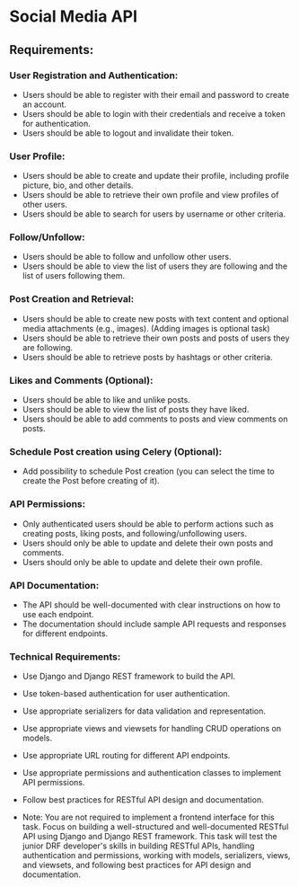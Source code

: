 # Social Media API

## Requirements:

### User Registration and Authentication:
* Users should be able to register with their email and password to create an account.
* Users should be able to login with their credentials and receive a token for authentication.
* Users should be able to logout and invalidate their token.

### User Profile:
* Users should be able to create and update their profile, including profile picture, bio, and other details.
* Users should be able to retrieve their own profile and view profiles of other users.
* Users should be able to search for users by username or other criteria.

### Follow/Unfollow:
* Users should be able to follow and unfollow other users.
* Users should be able to view the list of users they are following and the list of users following them.

### Post Creation and Retrieval:
* Users should be able to create new posts with text content and optional media attachments (e.g., images). (Adding images is optional task)
* Users should be able to retrieve their own posts and posts of users they are following.
* Users should be able to retrieve posts by hashtags or other criteria.

### Likes and Comments (Optional):
* Users should be able to like and unlike posts.
* Users should be able to view the list of posts they have liked.
* Users should be able to add comments to posts and view comments on posts.

### Schedule Post creation using Celery (Optional):
* Add possibility to schedule Post creation (you can select the time to create the Post before creating of it).

### API Permissions:
* Only authenticated users should be able to perform actions such as creating posts, liking posts, and following/unfollowing users.
* Users should only be able to update and delete their own posts and comments.
* Users should only be able to update and delete their own profile.

### API Documentation:
* The API should be well-documented with clear instructions on how to use each endpoint.
* The documentation should include sample API requests and responses for different endpoints.

### Technical Requirements:
* Use Django and Django REST framework to build the API.
* Use token-based authentication for user authentication.
* Use appropriate serializers for data validation and representation.
* Use appropriate views and viewsets for handling CRUD operations on models.
* Use appropriate URL routing for different API endpoints.
* Use appropriate permissions and authentication classes to implement API permissions.
* Follow best practices for RESTful API design and documentation.


* Note: You are not required to implement a frontend interface for this task. Focus on building a well-structured and well-documented RESTful API using Django and Django REST framework. This task will test the junior DRF developer's skills in building RESTful APIs, handling authentication and permissions, working with models, serializers, views, and viewsets, and following best practices for API design and documentation.
